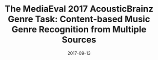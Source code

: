 ---
type: "paper"
title:  "The MediaEval 2017 AcousticBrainz Genre Task: Content-based Music Genre Recognition from Multiple Sources"
authors: ["Bogdanov, D.", "Porter A.", "Urbano J.", "Schreiber H."]
date: 2017-09-13
download_link: "http://hdl.handle.net/10230/32932"
license: "CC-BY 4.0"
published_in: "MediaEval 2017 Workshop"
---